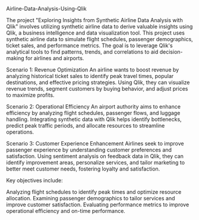  Airline-Data-Analysis-Using-Qlik

 The project "Exploring Insights from Synthetic Airline Data Analysis with Qlik" involves utilizing synthetic airline data to derive valuable insights using Qlik, a business intelligence and data visualization tool. This project uses synthetic airline data to simulate flight schedules, passenger demographics, ticket sales, and performance metrics. The goal is to leverage Qlik's analytical tools to find patterns, trends, and correlations to aid decision-making for airlines and airports.

Scenario 1: Revenue Optimization An airline wants to boost revenue by analyzing historical ticket sales to identify peak travel times, popular destinations, and effective pricing strategies. Using Qlik, they can visualize revenue trends, segment customers by buying behavior, and adjust prices to maximize profits.

Scenario 2: Operational Efficiency An airport authority aims to enhance efficiency by analyzing flight schedules, passenger flows, and luggage handling. Integrating synthetic data with Qlik helps identify bottlenecks, predict peak traffic periods, and allocate resources to streamline operations.

Scenario 3: Customer Experience Enhancement Airlines seek to improve passenger experience by understanding customer preferences and satisfaction. Using sentiment analysis on feedback data in Qlik, they can identify improvement areas, personalize services, and tailor marketing to better meet customer needs, fostering loyalty and satisfaction.

Key objectives include:

Analyzing flight schedules to identify peak times and optimize resource allocation. Examining passenger demographics to tailor services and improve customer satisfaction. Evaluating performance metrics to improve operational efficiency and on-time performance.

